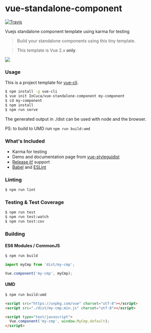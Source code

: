 # vue-standalone-component
[![Travis](https://img.shields.io/travis/InCuca/vue-standalone-component/master.svg)](https://travis-ci.org/InCuca/vue-standalone-component/branches)

Vuejs standalone component template using karma for testing

> Build your standalone components using this tiny template.

> This template is Vue 2.x **only**.

![](https://lh3.googleusercontent.com/tYVDDLYMopULiC3h_Pwiw69RZ85gLSpQQYh5cpOgfvYyMqzZo9Z8cpHLiZ7Jt-Kpnyfa_SNpZSwtokQSTI71r9d9QqH4bymxreVOY0unvKEd0aqCY5YLCwsF_oSvC7sHPEHKsSwJLs4FbneoXd6eZQ4F_Kv7EC_sYTc1KeuoSZrbroh5RwlFw7t2iZDhQnp4rV-STc9plH6hLg1QyPm0ehV6C54szgSoi5PUWXTiIbG63DNXTn3zizkOLpk-BOE-E_uhRmLiNbaggVrfjw-zInqWgouaqV2fQfLkWPs7W6SJHn8IaS9jKVJBF5CN6rv9eQNs7sFr_u9ZwBvU7yVAJq2gLrAD033JdHjx-LZbQI_kCGvXV98yEP7C2OHsIx-IT8n90nbFnAXp7tlAc-mGQeUnEIdnfe4GdILEDP5tYPmu-nKeN7tL6_E-kpN8oIT6tdm2yCEivhQx6CcvDJlpAIG9eGWduwtf2c2Kfx6U0k4bWgCid7X_39KkgDmCbUMt2fdMMfcDVHrGOMWiOVzBbFuKxMbIxbd7J0ty_ZKKa8dFIfhLYdUtRK4bCjf7ZKIqNUy9wwKY=w1600-h794)

### Usage

This is a project template for [vue-cli](https://github.com/vuejs/vue-cli).

```bash
$ npm install -g vue-cli
$ vue init InCuca/vue-standalone-component my-component
$ cd my-component
$ npm install
$ npm run serve
```

The generated output in ./dist can be used with node and the browser.

PS: to build to UMD run `npm run build:umd`

### What's Included

- Karma for testing
- Demo and documentation page from [vue-styleguidist](https://github.com/vue-styleguidist/vue-styleguidist/)
- [Release it!](https://github.com/webpro/release-it) support
- [Babel](https://babeljs.io/) and [ESLint](https://eslint.org/)

### Linting

```bash
$ npm run lint
```

### Testing & Test Coverage

```bash
$ npm run test
$ npm run test:watch
$ npm run test:cov
```

### Building

#### ES6 Modules / CommonJS

```bash
$ npm run build
```

```js
import myCmp from 'dist/my-cmp';

Vue.component('my-cmp', myCmp);
```

#### UMD

```bash
$ npm run build:umd
```

```html
<script src="https://unpkg.com/vue" charset="utf-8"></script>
<script src="./dist/my-cmp.min.js" charset="utf-8"></script>

<script type="text/javascript">
  Vue.component('my-cmp', window.MyCmp.default);
</script>
```
